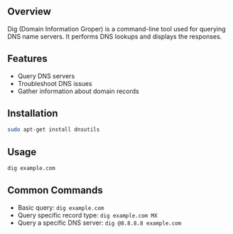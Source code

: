 ## Overview
Dig (Domain Information Groper) is a command-line tool used for querying DNS name servers. It performs DNS lookups and displays the responses.

## Features
- Query DNS servers
- Troubleshoot DNS issues
- Gather information about domain records

## Installation
```sh
sudo apt-get install dnsutils
```

## Usage

```sh
dig example.com
```
## Common Commands

- Basic query: `dig example.com`
- Query specific record type: `dig example.com MX`
- Query a specific DNS server: `dig @8.8.8.8 example.com`